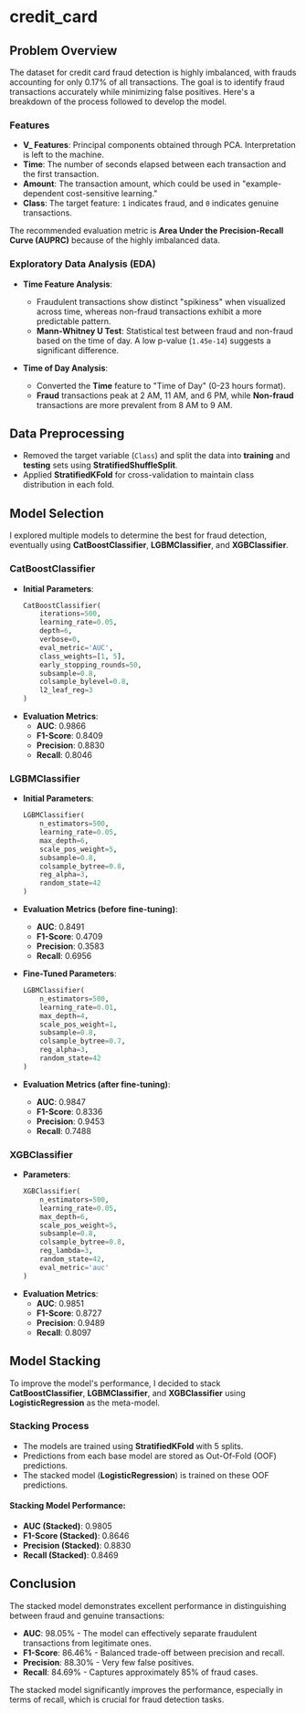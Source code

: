 # credit_card

## Problem Overview

The dataset for credit card fraud detection is highly imbalanced, with frauds accounting for only 0.17% of all transactions. The goal is to identify fraud transactions accurately while minimizing false positives. Here's a breakdown of the process followed to develop the model.

### Features
- **V_ Features**: Principal components obtained through PCA. Interpretation is left to the machine.
- **Time**: The number of seconds elapsed between each transaction and the first transaction.
- **Amount**: The transaction amount, which could be used in "example-dependent cost-sensitive learning."
- **Class**: The target feature: `1` indicates fraud, and `0` indicates genuine transactions.

The recommended evaluation metric is **Area Under the Precision-Recall Curve (AUPRC)** because of the highly imbalanced data.

### Exploratory Data Analysis (EDA)
- **Time Feature Analysis**:
  - Fraudulent transactions show distinct "spikiness" when visualized across time, whereas non-fraud transactions exhibit a more predictable pattern.
  - **Mann-Whitney U Test**: Statistical test between fraud and non-fraud based on the time of day. A low p-value (`1.45e-14`) suggests a significant difference.
  
- **Time of Day Analysis**:
  - Converted the **Time** feature to "Time of Day" (0-23 hours format).
  - **Fraud** transactions peak at 2 AM, 11 AM, and 6 PM, while **Non-fraud** transactions are more prevalent from 8 AM to 9 AM.

## Data Preprocessing
- Removed the target variable (`Class`) and split the data into **training** and **testing** sets using **StratifiedShuffleSplit**.
- Applied **StratifiedKFold** for cross-validation to maintain class distribution in each fold.

## Model Selection

I explored multiple models to determine the best for fraud detection, eventually using **CatBoostClassifier**, **LGBMClassifier**, and **XGBClassifier**.

### CatBoostClassifier
- **Initial Parameters**:
    ```python
    CatBoostClassifier(
        iterations=500,
        learning_rate=0.05,
        depth=6,
        verbose=0,
        eval_metric='AUC',
        class_weights=[1, 5],
        early_stopping_rounds=50, 
        subsample=0.8,
        colsample_bylevel=0.8,
        l2_leaf_reg=3
    )
    ```
- **Evaluation Metrics**:
    - **AUC**: 0.9866
    - **F1-Score**: 0.8409
    - **Precision**: 0.8830
    - **Recall**: 0.8046

### LGBMClassifier
- **Initial Parameters**:
    ```python
    LGBMClassifier(
        n_estimators=500,
        learning_rate=0.05,
        max_depth=6,
        scale_pos_weight=5,
        subsample=0.8,
        colsample_bytree=0.8,
        reg_alpha=3,
        random_state=42
    )
    ```
- **Evaluation Metrics (before fine-tuning)**:
    - **AUC**: 0.8491
    - **F1-Score**: 0.4709
    - **Precision**: 0.3583
    - **Recall**: 0.6956

- **Fine-Tuned Parameters**:
    ```python
    LGBMClassifier(
        n_estimators=500,
        learning_rate=0.01,
        max_depth=4,
        scale_pos_weight=1,
        subsample=0.8,
        colsample_bytree=0.7,
        reg_alpha=3,
        random_state=42
    )
    ```
- **Evaluation Metrics (after fine-tuning)**:
    - **AUC**: 0.9847
    - **F1-Score**: 0.8336
    - **Precision**: 0.9453
    - **Recall**: 0.7488

### XGBClassifier
- **Parameters**:
    ```python
    XGBClassifier(
        n_estimators=500,
        learning_rate=0.05,
        max_depth=6,
        scale_pos_weight=5,
        subsample=0.8,
        colsample_bytree=0.8,
        reg_lambda=3,
        random_state=42,
        eval_metric='auc'
    )
    ```
- **Evaluation Metrics**:
    - **AUC**: 0.9851
    - **F1-Score**: 0.8727
    - **Precision**: 0.9489
    - **Recall**: 0.8097

## Model Stacking
To improve the model's performance, I decided to stack **CatBoostClassifier**, **LGBMClassifier**, and **XGBClassifier** using **LogisticRegression** as the meta-model.

### Stacking Process
- The models are trained using **StratifiedKFold** with 5 splits.
- Predictions from each base model are stored as Out-Of-Fold (OOF) predictions.
- The stacked model (**LogisticRegression**) is trained on these OOF predictions.

#### Stacking Model Performance:
- **AUC (Stacked)**: 0.9805
- **F1-Score (Stacked)**: 0.8646
- **Precision (Stacked)**: 0.8830
- **Recall (Stacked)**: 0.8469

## Conclusion
The stacked model demonstrates excellent performance in distinguishing between fraud and genuine transactions:
- **AUC**: 98.05% - The model can effectively separate fraudulent transactions from legitimate ones.
- **F1-Score**: 86.46% - Balanced trade-off between precision and recall.
- **Precision**: 88.30% - Very few false positives.
- **Recall**: 84.69% - Captures approximately 85% of fraud cases.

The stacked model significantly improves the performance, especially in terms of recall, which is crucial for fraud detection tasks.
